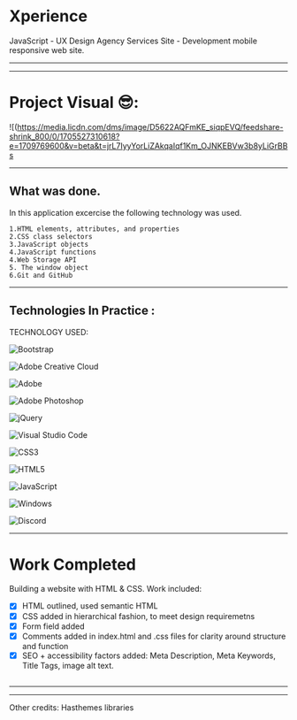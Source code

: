 # Xperience

JavaScript - UX Design Agency Services Site - Development mobile responsive web site.
____________________________________________________________________________________________

_____________________________________________________________________________________________
# Project Visual 😎:


![(https://media.licdn.com/dms/image/D5622AQFmKE_siqpEVQ/feedshare-shrink_800/0/1705527310618?e=1709769600&v=beta&t=jrL7IyyYorLiZAkqaIqf1Km_OJNKEBVw3b8yLiGrBBs
________________________________________________________________________________________________

## What was done.

In this application excercise the following technology was used.

    1.HTML elements, attributes, and properties
    2.CSS class selectors
    3.JavaScript objects
    4.JavaScript functions
    4.Web Storage API
    5. The window object
    6.Git and GitHub

________________________________________________________________________________________________________________________________________________________

## Technologies In Practice :
  
  
TECHNOLOGY USED:

![Bootstrap](https://img.shields.io/badge/bootstrap-%23563D7C.svg?logo=bootstrap&logoColor=white&style=for-the-badge)


![Adobe Creative Cloud](https://img.shields.io/badge/Adobe%20Creative%20Cloud-DA1F26.svg?style=for-the-badge&logo=Adobe%20Creative%20Cloud&logoColor=white)


![Adobe](https://img.shields.io/badge/adobe-%23FF0000.svg?style=for-the-badge&logo=adobe&logoColor=white)

![Adobe Photoshop](https://img.shields.io/badge/adobe%20photoshop-%2331A8FF.svg?style=for-the-badge&logo=adobe%20photoshop&logoColor=white)


![jQuery](https://img.shields.io/badge/jquery-%230769AD.svg?style=for-the-badge&logo=jquery&logoColor=white)


![Visual Studio Code](https://img.shields.io/badge/Visual%20Studio%20Code-0078d7.svg?style=for-the-badge&logo=visual-studio-code&logoColor=white)

![CSS3](https://img.shields.io/badge/css3-%231572B6.svg?style=for-the-badge&logo=css3&logoColor=white)

![HTML5](https://img.shields.io/badge/html5-%23E34F26.svg?style=for-the-badge&logo=html5&logoColor=white)

![JavaScript](https://img.shields.io/badge/javascript-%23323330.svg?style=for-the-badge&logo=javascript&logoColor=%23F7DF1E)

![Windows](https://img.shields.io/badge/Windows-0078D6?style=for-the-badge&logo=windows&logoColor=white)

![Discord](https://img.shields.io/badge/Discord-%235865F2.svg?style=for-the-badge&logo=discord&logoColor=white)

     
_______________________________________________________________________________________________________________________________________________________

# Work Completed
Building a website with HTML & CSS. Work included:

- [x] HTML outlined, used semantic HTML
- [x] CSS added in hierarchical fashion, to meet design requiremetns
- [x] Form field added
- [x] Comments added in index.html and .css files for clarity around structure and function 
- [x] SEO + accessibility factors added: Meta Description, Meta Keywords, Title Tags, image alt text. 
##
_____________________________________________________________________________________________________________


___________________________________________________________________________________________________
Other credits: Hasthemes libraries
